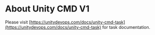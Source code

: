 # About Unity CMD V1

Please visit [https://unitydevops.com/docs/unity-cmd-task](https://unitydevops.com/docs/unity-cmd-task) for task documentation.
